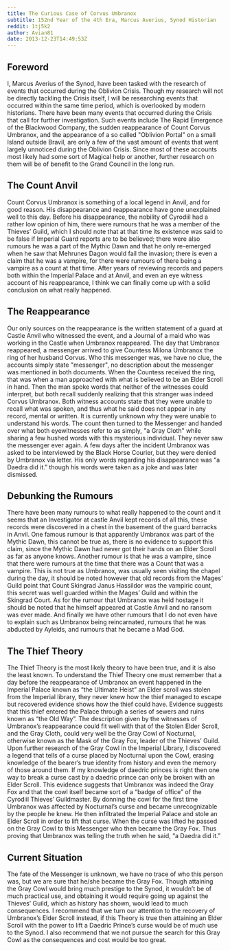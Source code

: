 ```yaml
---
title: The Curious Case of Corvus Umbranox
subtitle: 152nd Year of the 4th Era, Marcus Averius, Synod Historian
reddit: 1tj5k2
author: Avian81
date: 2013-12-23T14:49:53Z
---
```


## Foreword

I, Marcus Averius of the Synod, have been tasked with the research of events
that occurred during the Oblivion Crisis. Though my research will not be
directly tackling the Crisis itself, I will be researching events that occurred
within the same time period, which is overlooked by modern historians. There
have been many events that occurred during the Crisis that call for further
investigation. Such events include The Rapid Emergence of the Blackwood Company,
the sudden reappearance of Count Corvus Umbranox, and the appearance of a so
called "Oblivion Portal" on a small Island outside Bravil, are only a few of the
vast amount of events that went largely unnoticed during the Oblivion Crisis.
Since most of these accounts most likely had some sort of Magical help or
another, further research on them will be of benefit to the Grand Council in the
long run.

## The Count Anvil

Count Corvus Umbranox is something of a local legend in Anvil, and for good
reason. His disappearance and reappearance have gone unexplained well to this
day. Before his disappearance, the nobility of Cyrodiil had a rather low opinion
of him, there were rumours that he was a member of the Thieves’ Guild, which I
should note that at that time its existence was said to be false if Imperial
Guard reports are to be believed; there were also rumours he was a part of the
Mythic Dawn and that he only re-emerged when he saw that Mehrunes Dagon would
fail the invasion; there is even a claim that he was a vampire, for there were
rumours of there being a vampire as a count at that time. After years of
reviewing records and papers both within the Imperial Palace and at Anvil, and
even an eye witness account of his reappearance, I think we can finally come up
with a solid conclusion on what really happened.

## The Reappearance

Our only sources on the reappearance is the written statement of a guard at
Castle Anvil who witnessed the event, and a Journal of a maid who was working in
the Castle when Umbranox reappeared. The day that Umbranox reappeared, a
messenger arrived to give Countess Milona Umbranox the ring of her husband
Corvus. Who this messenger was, we have no clue, the accounts simply state
"messenger", no description about the messenger was mentioned in both documents.
When the Countess received the ring, that was when a man approached with what is
believed to be an Elder Scroll in hand. Then the man spoke words that neither of
the witnesses could interpret, but both recall suddenly realizing that this
stranger was indeed Corvus Umbranox. Both witness accounts state that they were
unable to recall what was spoken, and thus what he said does not appear in any
record, mental or written. It is currently unknown why they were unable to
understand his words. The count then turned to the Messenger and handed over
what both eyewitnesses refer to as simply, "a Gray Cloth" while sharing a few
hushed words with this mysterious individual. They never saw the messenger ever
again. A few days after the incident Umbranox was asked to be interviewed by the
Black Horse Courier, but they were denied by Umbranox via letter. His only words
regarding his disappearance was “a Daedra did it.” though his words were taken
as a joke and was later dismissed.

## Debunking the Rumours

There have been many rumours to what really happened to the count and it seems
that an Investigator at castle Anvil kept records of all this, these records
were discovered in a chest in the basement of the guard barracks in Anvil. One
famous rumour is that apparently Umbranox was part of the Mythic Dawn, this
cannot be true as, there is no evidence to support this claim, since the Mythic
Dawn had never got their hands on an Elder Scroll as far as anyone knows.
Another rumour is that he was a vampire, since that there were rumours at the
time that there was a Count that was a vampire. This is not true as Umbranox,
was usually seen visiting the chapel during the day, it should be noted however
that old records from the Mages’ Guild point that Count Skingrad Janus Hassildor
was the vampiric count, this secret was well guarded within the Mages’ Guild and
within the Skingrad Court. As for the rumour that Umbranox was held hostage it
should be noted that he himself appeared at Castle Anvil and no ransom was ever
made. And finally we have other rumours that I do not even have to explain such
as Umbranox being reincarnated, rumours that he was abducted by Ayleids, and
rumours that he became a Mad God.

## The Thief Theory

The Thief Theory is the most likely theory to have been true, and it is also the
least known. To understand the Thief Theory one must remember that a day before
the reappearance of Umbranox an event happened in the Imperial Palace known as
“the Ultimate Heist” an Elder scroll was stolen from the Imperial library, they
never knew how the thief managed to escape but recovered evidence shows how the
thief could have. Evidence suggests that this thief entered the Palace through a
series of sewers and ruins known as “the Old Way”. The description given by the
witnesses of Umbranox’s reappearance could fit well with that of the Stolen
Elder Scroll, and the Gray Cloth, could very well be the Gray Cowl of Nocturnal,
otherwise known as the Mask of the Gray Fox, leader of the Thieves’ Guild. Upon
further research of the Gray Cowl in the Imperial Library, I discovered a legend
that tells of a curse placed by Nocturnal upon the Cowl, erasing knowledge of
the bearer’s true identity from history and even the memory of those around
them. If my knowledge of daedric princes is right then one way to break a curse
cast by a daedric prince can only be broken with an Elder Scroll. This evidence
suggests that Umbranox was indeed the Gray Fox and that the cowl itself became
sort of a “badge of office” of the Cyrodiil Thieves’ Guildmaster. By donning the
cowl for the first time Umbranox was affected by Nocturnal’s curse and became
unrecognizable by the people he knew. He then infiltrated the Imperial Palace
and stole an Elder Scroll in order to lift that curse. When the curse was lifted
he passed on the Gray Cowl to this Messenger who then became the Gray Fox. Thus
proving that Umbranox was telling the truth when he said, “a Daedra did it.”

## Current Situation

The fate of the Messenger is unknown, we have no trace of who this person was,
but we are sure that he/she became the Gray Fox. Though attaining the Gray Cowl
would bring much prestige to the Synod, it wouldn’t be of much practical use,
and obtaining it would require going up against the Thieves’ Guild, which as
history has shown, would lead to much consequences. I recommend that we turn our
attention to the recovery of Umbranox’s Elder Scroll instead, if this Theory is
true then attaining an Elder Scroll with the power to lift a Daedric Prince’s
curse would be of much use to the Synod. I also recommend that we not pursue the
search for this Gray Cowl as the consequences and cost would be too great.

